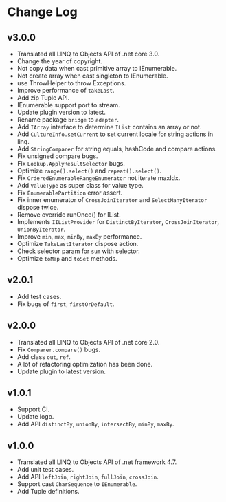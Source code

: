 <!--变更日志-->
# Change Log

## v3.0.0
- Translated all LINQ to Objects API of .net core 3.0.
- Change the year of copyright.
- Not copy data when cast primitive array to IEnumerable.
- Not create array when cast singleton to IEnumerable.
- use ThrowHelper to throw Exceptions.
- Improve performance of `takeLast`.
- Add zip Tuple API.
- IEnumerable support port to stream.
- Update plugin version to latest.
- Rename package `bridge` to `adapter`.
- Add `IArray` interface to determine `IList` contains an array or not.
- Add `CultureInfo.setCurrent` to set current locale for string actions in linq.
- Add `StringComparer` for string equals, hashCode and compare actions.
- Fix unsigned compare bugs.
- Fix `Lookup.ApplyResultSelector` bugs.
- Optimize `range().select()` and `repeat().select()`.
- Fix `OrderedEnumerableRangeEnumerator` not iterate maxIdx.
- Add `ValueType` as super class for value type.
- Fix `EnumerablePartition` error assert.
- Fix inner enumerator of `CrossJoinIterator` and `SelectManyIterator` dispose twice.
- Remove override runOnce() for IList.
- Implements `IIListProvider` for `DistinctByIterator`, `CrossJoinIterator`, `UnionByIterator`.
- Improve `min`, `max`, `minBy`, `maxBy` performance.
- Optimize `TakeLastIterator` dispose action.
- Check selector param for `sum` with selector.
- Optimize `toMap` and `toSet` methods.

## v2.0.1
- Add test cases.
- Fix bugs of `first`, `firstOrDefault`.

## v2.0.0
- Translated all LINQ to Objects API of .net core 2.0.
- Fix `Comparer.compare()` bugs.
- Add class `out`, `ref`.
- A lot of refactoring optimization has been done.
- Update plugin to latest version.

## v1.0.1
- Support CI.
- Update logo.
- Add API `distinctBy`, `unionBy`, `intersectBy`, `minBy`, `maxBy`.

## v1.0.0
- Translated all LINQ to Objects API of .net framework 4.7.
- Add unit test cases.
- Add API `leftJoin`, `rightJoin`, `fullJoin`, `crossJoin`.
- Support cast `CharSequence` to `IEnumerable`.
- Add Tuple definitions.
